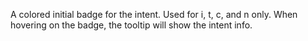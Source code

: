 A colored initial badge for the intent. Used for i, t, c, and n only. When hovering on the badge, the tooltip will show the intent info.